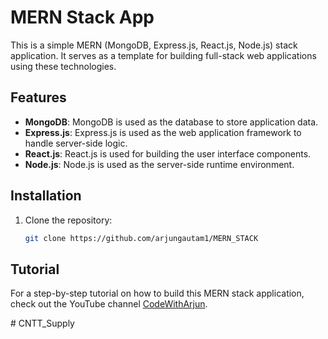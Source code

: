# MERN Stack App

This is a simple MERN (MongoDB, Express.js, React.js, Node.js) stack application. It serves as a template for building full-stack web applications using these technologies.

## Features

- **MongoDB**: MongoDB is used as the database to store application data.
- **Express.js**: Express.js is used as the web application framework to handle server-side logic.
- **React.js**: React.js is used for building the user interface components.
- **Node.js**: Node.js is used as the server-side runtime environment.

## Installation

1. Clone the repository:

   ```bash
   git clone https://github.com/arjungautam1/MERN_STACK

## Tutorial

For a step-by-step tutorial on how to build this MERN stack application, check out the YouTube channel [CodeWithArjun](https://www.youtube.com/codewitharjun).

#   C N T T _ S u p p l y  
 